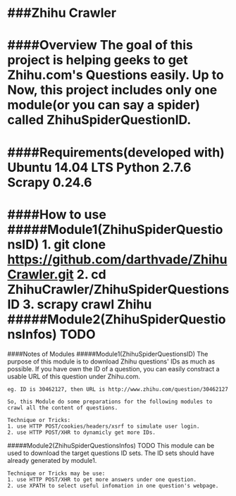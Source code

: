###Zhihu Crawler
================

####Overview
	The goal of this project is helping geeks to get Zhihu.com's Questions easily.
	Up to Now, this project includes only one module(or you can say a spider) 
	called ZhihuSpiderQuestionID.
================

####Requirements(developed with)
	Ubuntu 14.04 LTS
	Python 2.7.6
	Scrapy 0.24.6
================

####How to use
#####Module1(ZhihuSpiderQuestionsID)
	1. git clone https://github.com/darthvade/ZhihuCrawler.git
	2. cd ZhihuCrawler/ZhihuSpiderQuestionsID
	3. scrapy crawl Zhihu
#####Module2(ZhihuSpiderQuestionsInfos)
	TODO
================

####Notes of Modules
#####Module1(ZhihuSpiderQuestionsID)
	The purpose of this module is to download Zhihu questions' IDs as much 
	as possible.
	If you have own the ID of a question, you can easily constract a usable 
	URL of this question under Zhihu.com.

	eg. ID is 30462127, then URL is http://www.zhihu.com/question/30462127
	
	So, this Module do some preparations for the following modules to 
	crawl all the content of questions.

	Technique or Tricks:
	1. use HTTP POST/cookies/headers/xsrf to simulate user login.
	2. use HTTP POST/XHR to dynamicly get more IDs. 

#####Module2(ZhihuSpiderQuestionsInfos) TODO
	This module can be used to download the target questions ID sets.
	The ID sets should have already generated by module1.

	Technique or Tricks may be use:
	1. use HTTP POST/XHR to get more answers under one question.
	2. use XPATH to select useful infomation in one question's webpage.
